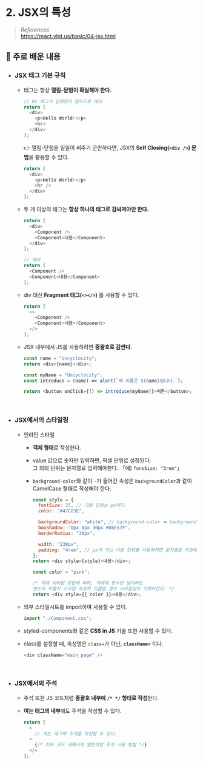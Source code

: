 # 2. JSX의 특성

> _References_ <br> https://react.vlpt.us/basic/04-jsx.html

## 📕 주로 배운 내용

- ### JSX 태그 기본 규칙

  - 태그는 항상 **열림-닫힘이 확실해야 한다.**
    ```javascript
    // hr 태그가 닫혀있지 않으므로 에러
    return (
      <div>
        <p>Hello World!</p>
        <hr>
      </div>
    );
    ```
    👉 열림-닫힘을 일일이 써주기 곤란하다면, JSX의 **Self Closing(`<div />`) 문법**을 활용할 수 있다.
    ```javascript
    return (
      <div>
        <p>Hello World!</p>
        <hr />
      </div>
    );
    ```
  - 두 개 이상의 태그는 **항상 하나의 태그로 감싸져야만 한다.**

    ```javascript
    return (
      <div>
        <Component />
        <Component>내용</Component>
      </div>
    );
    ```

    ```javascript
    // 에러
    return (
      <Component />
      <Component>내용</Component>
    );
    ```

  - div 대신 **Fragment 태그(`<></>`)** 를 사용할 수 있다.

    ```javascript
    return (
      <>
        <Component />
        <Component>내용</Component>
      </>
    );
    ```

  - JSX 내부에서 JS를 사용하려면 **중괄호로 감싼다.**

    ```javascript
    const name = "Uncyclocity";
    return <div>{name}</div>;
    ```

    ```javascript
    const myName = "Uncyclocity";
    const introduce = (name) => alert(`제 이름은 ${name}입니다.`);

    return <button onClick={() => introduce(myName)}>버튼</button>;
    ```

<br>

- ### JSX에서의 스타일링

  - 인라인 스타일

    - **객체 형태**로 작성한다.
    - value 값으로 숫자만 입력하면, 픽셀 단위로 설정된다. <br> 그 외의 단위는 문자열로 입력해야한다. 「예) `fonsSize: "3rem"`」
    - `background-color`와 같이 `-`가 들어간 속성은 `backgroundColor`과 같이 CamelCase 형태로 작성해야 한다.

      ```javascript
      const style = {
        fontSize: 25, // 기본 단위는 px이다.
        color: "#47C83E",

        backgroundColor: "white", // background-color ➡ backgroundColor
        boxShadow: "0px 0px 30px #86E57F",
        borderRadius: "30px",

        width: "230px",
        padding: "4rem", // px가 아닌 다른 단위를 사용하려면 문자열로 지정해야한다.
      };
      return <div style={style}>내용</div>;
      ```

      ```javascript
      const color = "pink";

      /* 객체 리터럴 문법에 따라, 객체에 변수만 넣더라도
      변수의 이름이 스타일 속성의 이름일 경우 스타일링이 이루어진다. */
      return <div style={{ color }}>내용</div>;
      ```

  - 외부 스타일시트를 import하여 사용할 수 있다.

    ```javascript
    import "./Component.css";
    ```

  - styled-components와 같은 **CSS in JS** 기술 또한 사용할 수 있다.

  - class를 설정할 때, 속성명은 `class=`가 아닌, **`className=`** 이다.

    ```javascript
    <div className="main_page" />
    ```

  <br>

- ### JSX에서의 주석

  - 주석 또한 JS 코드처럼 **중괄호 내부에 `/* */` 형태로 작성**한다.
  - **여는 태그의 내부**에도 주석을 작성할 수 있다.

    ```javascript
    return (
      <
        // 여는 태그에 주석을 작성할 수 있다.
      >
        {/* JSX 코드 내에서의 일반적인 주석 사용 방법 */}
      </>
    );
    ```
